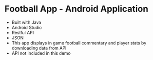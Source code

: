 # Football App - Android Application
- Built with Java
- Android Studio
- Restful API
- JSON
- This app displays in game football commentary and player stats by downloading data from API
- API not included in this demo
